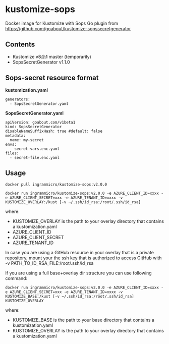 # kustomize-sops
Docker image for Kustomize with Sops Go plugin from https://github.com/goabout/kustomize-sopssecretgenerator

## Contents
* Kustomize ~~v3.2.1~~ master (temporarily)
* SopsSecretGenerator v1.1.0

## Sops-secret resource format

__kustomization.yaml__
```
generators:
  - SopsSecretGenerator.yaml
```
__SopsSecretGenerator.yaml__
```
apiVersion: goabout.com/v1beta1
kind: SopsSecretGenerator
disableNameSuffixHash: true #default: false
metadata:
  name: my-secret
envs:
  - secret-vars.enc.yaml
files:
  - secret-file.enc.yaml
```
## Usage

`docker pull ingrammicro/kustomize-sops:v2.0.0`

```docker run ingrammicro/kustomize-sops:v2.0.0 -e AZURE_CLIENT_ID=xxxx -e AZURE_CLIENT_SECRET=xxx -e AZURE_TENANT_ID=xxxx -v KUSTOMIZE_OVERLAY:/kust [-v ~/.ssh/id_rsa:/root/.ssh/id_rsa]```

where:

* KUSTOMIZE_OVERLAY is the path to your overlay directory that contains a kustomization.yaml
* AZURE_CLIENT_ID
* AZURE_CLIENT_SECRET
* AZURE_TENANT_ID

In case you are using a GitHub resource in your overlay that is a private repository, mount your the ssh key that is authorized to access GitHub with -v PATH_TO_ID_RSA_FILE:/root/.ssh/id_rsa

If you are using a full base+overlay dir structure you can use following command:

```docker run ingrammicro/kustomize-sops:v2.0.0 -e AZURE_CLIENT_ID=xxxx -e AZURE_CLIENT_SECRET=xxx -e AZURE_TENANT_ID=xxxx -v KUSTOMIZE_BASE:/kust [-v ~/.ssh/id_rsa:/root/.ssh/id_rsa] KUSTOMIZE_OVERLAY```

where:
* KUSTOMIZE_BASE is the path to your base directory that contains a kustomization.yaml
* KUSTOMIZE_OVERLAY is the path to your overlay directory that contains a kustomization.yaml
